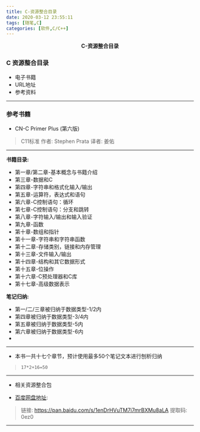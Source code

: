 ```yaml
---
title: C-资源整合目录
date: 2020-03-12 23:55:11
tags: [随笔,C]
categories: [软件,C/C++]
---
```


<center><strong>C-资源整合目录</strong></center>

<!-- more -->

### C 资源整合目录

* 电子书籍
* URL地址
* 参考资料

---

### 参考书籍

* CN-C Primer Plus (第六版)
> C11标准
> 作者: Stephen Prata
> 译者: 姜佑

---

**书籍目录:**

* 第一章/第二章-基本概念与书籍介绍
* 第三章-数据和C
* 第四章-字符串和格式化输入/输出
* 第五章-运算符，表达式和语句
* 第六章-C控制语句：循环
* 第七章-C控制语句：分支和跳转
* 第八章-字符输入/输出和输入验证
* 第九章-函数
* 第十章-数组和指针
* 第十一章-字符串和字符串函数
* 第十二章-存储类别，链接和内存管理
* 第十三章-文件输入/输出
* 第十四章-结构和其它数据形式
* 第十五章-位操作
* 第十六章-C预处理器和C库
* 第十七章-高级数据表示

**笔记归纳:**

* 第一/二/三章被归纳于数据类型-1/2内
* 第四章被归纳于数据类型-3/4内
* 第五章被归纳于数据类型-5内
* 第六章被归纳于数据类型-6内
* 

---

* 本书一共十七个章节，预计使用最多50个笔记文本进行刨析归纳
> `17*2+16=50`

---

* 相关资源整合包

* [百度网盘地址](https://pan.baidu.com/s/1enDrHVuTM7i7mrBXMu8aLA):
> 链接: https://pan.baidu.com/s/1enDrHVuTM7i7mrBXMu8aLA 
> 提取码: 0ez0

---



